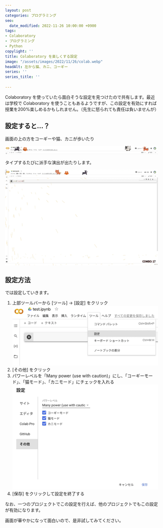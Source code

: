 ```yaml
---
layout: post
categories: プログラミング
seo:
  date_modified: 2022-11-26 10:00:00 +0900
tags:
- Colaboratory
- プログラミング
- Python
copylight: ''
title: Colaboratory を楽しくする設定
image: "/assets/images/2022/11/26/colab.webp"
headAlt: 左から猫、カニ、コーギー
series: ''
series_title: ''

---
```

Colaboratory を使っていたら面白そうな設定を見つけたので共有します。最近は学校で Colaboratory を使うこともあるようですが、この設定を有効にすれば授業を200%楽しめるかもしれません。（先生に怒られても責任は負いませんが）

## 設定すると…？

画面の上の方をコーギーや猫、カニが歩いたり

![画面上部をコーギー、猫、カニが歩いている様子](/assets/images/2022/11/26/result-1.webp)

タイプするたびに派手な演出が出たりします。

![タイプするたびに現れる派手な演出](/assets/images/2022/11/26/result-2.webp)

## 設定方法

では設定していきます。

1. 上部ツールバーから \[ツール\] → \[設定\] をクリック  
   ![上部ツールバーから \[ツール\] → \[設定\] をクリック](/assets/images/2022/11/26/open-settings.webp)
2. \[その他\] をクリック
3. パワーレベルを「Many power (use with caution)」にし、「コーギーモード」、「猫モード」、「カニモード」にチェックを入れる  
   ![パワーレベルを「Many power (use with caution)」にし、「コーギーモード」、「猫モード」、「カニモード」にチェックを入れる](/assets/images/2022/11/26/enable-settings.webp)
4. \[保存\] をクリックして設定を終了する

なお、一つのプロジェクトでこの設定を行えば、他のプロジェクトでもこの設定が有効になります。

画面が華やかになって面白いので、是非試してみてください。
